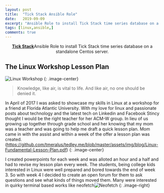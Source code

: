 ```yaml
---
layout: post
title:  "Tick Stack Ansible Role"
date:   2019-09-09
excerpt: "Ansible Role to install Tick Stack time series database on a standalone Centos server."
tags: [linux,ansible,]
comments: true
---
```


<center><a href="https://github.com/tmeralus/ansible-role-docker-playground"><b>Tick Stack</b></a>Ansible Role to install Tick Stack time series database on a standalone Centos server.</center>

## The Linux Workshop Lesson Plan
![Linux Workshop](https://github.com/tmeralus/tedley.me/blob/master/assets/img/blog/linux-workshop.jpg)
{: .image-center}

> Knowledge, like air, is vital to life. And like air, no one should be denied it.


In April of 2017 I was asked to showcase my skills in Linux at a workshop for a friend at Florida Atlantic University. With my love for linux and passionate posts about technology and the latest tech on Linkedin and Facebook Stincy thought I would be the right teacher for her ACM-W group. In lieu of us growing up together through grade school and her knowing that my mom was a teacher and was going to help me draft a quick lesson plan. Mom came in with the assist and within a week of the offer a lesson plan was created.
(https://github.com/tmeralus/tedley.me/blob/master/assets/img/blog/Linux-Fundamental-Lesson-Plan.pdf)
{: .image-center}


I created powerpoints for each week and was alloted an hour and a half and had to revise my lesson plan every week. The students, being college kids interested in Linux were well prepared and bored towards the end of week 3. So with week 4 I decided to create an open forum for them to ask questions and see what kinds of things moved them. Many were interested in quirky terminal based works like neofetch![Neofetch](https://github.com/tmeralus/tedley.me/blob/master/assets/img/blog/neofetch.png)
{: .image-right}
